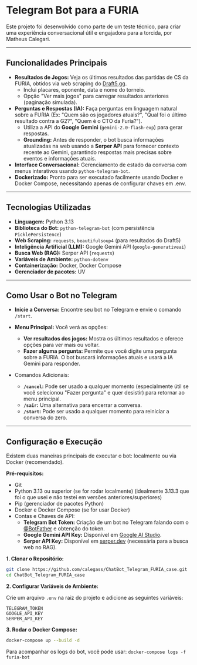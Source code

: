 # Telegram Bot para a FURIA

Este projeto foi desenvolvido como parte de um teste técnico, para criar uma experiência conversacional
útil e engajadora para a torcida, por Matheus Calegari.

---

## Funcionalidades Principais

* **Resultados de Jogos:** Veja os últimos resultados das partidas de CS da FURIA, obtidos via web scraping
  do [Draft5.gg](https://draft5.gg/).
    * Inclui placares, oponente, data e nome do torneio.
    * Opção "Ver mais jogos" para carregar resultados anteriores (paginação simulada).
* **Perguntas e Respostas (IA):** Faça perguntas em linguagem natural sobre a FURIA (Ex: "Quem são os jogadores
  atuais?", "Qual foi o último resultado contra a G2?", "Quem é o CTO da Furia?").
    * Utiliza a API do **Google Gemini** (`gemini-2.0-flash-exp`) para gerar respostas.
    * **Grounding:** Antes de responder, o bot busca informações atualizadas na
      web usando a **Serper API** para fornecer contexto recente ao Gemini, garantindo respostas mais precisas sobre
      eventos e informações atuais.
* **Interface Conversacional:** Gerenciamento de estado da conversa com menus interativos usando
  `python-telegram-bot`.
* **Dockerizado:** Pronto para ser executado facilmente usando Docker e Docker Compose, necessitando apenas de
  configurar chaves em .env.

---

## Tecnologias Utilizadas

* **Linguagem:** Python 3.13
* **Biblioteca do Bot:** `python-telegram-bot` (com persistência `PicklePersistence`)
* **Web Scraping:** `requests`, `beautifulsoup4` (para resultados do Draft5)
* **Inteligência Artificial (LLM):** Google Gemini API (`google-generativeai`)
* **Busca Web (RAG):** Serper API (`requests`)
* **Variáveis de Ambiente:** `python-dotenv`
* **Containerização:** Docker, Docker Compose
* **Gerenciador de pacotes:** UV

---

## Como Usar o Bot no Telegram

* **Inicie a Conversa:** Encontre seu bot no Telegram e envie o comando `/start`.
* **Menu Principal:** Você verá as opções:
    * **Ver resultados dos jogos:** Mostra os últimos resultados e oferece opções para ver mais ou voltar.
    * **Fazer alguma pergunta:** Permite que você digite uma pergunta sobre a FURIA. O bot buscará informações atuais e
      usará a IA Gemini para responder.

* Comandos Adicionais:
    * **`/cancel`:** Pode ser usado a qualquer momento (especialmente útil se você selecionou "Fazer pergunta" e quer
      desistir) para retornar ao menu principal.
    * **`/sair`:** Uma alternativa para encerrar a conversa.
    * **`/start`:** Pode ser usado a qualquer momento para reiniciar a conversa do zero.

---

## Configuração e Execução

Existem duas maneiras principais de executar o bot: localmente ou via Docker (recomendado).

**Pré-requisitos:**

* Git
* Python 3.13 ou superior (se for rodar localmente) (idealmente 3.13.3 que foi o que usei e não testei em versões
  anteriores/superiores)
* Pip (gerenciador de pacotes Python)
* Docker e Docker Compose (se for usar Docker)
* Contas e Chaves de API:
    * **Telegram Bot Token:** Criação de um bot no Telegram falando com o [@BotFather](https://t.me/BotFather) e
      obtenção do token.
    * **Google Gemini API Key:** Disponível em [Google AI Studio](https://aistudio.google.com/).
    * **Serper API Key:** Disponível em [serper.dev](https://serper.dev/) (necessária para a busca web no RAG).

**1. Clonar o Repositório:**

```bash
git clone https://github.com/calegass/ChatBot_Telegram_FURIA_case.git
cd ChatBot_Telegram_FURIA_case
```

**2. Configurar Variáveis de Ambiente:**

Crie um arquivo `.env` na raiz do projeto e adicione as seguintes variáveis:

```
TELEGRAM_TOKEN
GOOGLE_API_KEY
SERPER_API_KEY
```

**3. Rodar o Docker Compose:**

```bash
docker-compose up --build -d
```

Para acompanhar os logs do bot, você pode usar: `docker-compose logs -f furia-bot`
